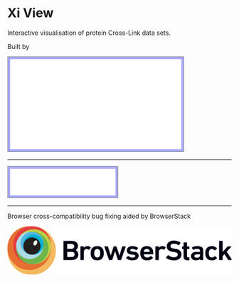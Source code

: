 # Xi View

Interactive visualisation of protein Cross-Link data sets.


Built by

[<img src="/images/logos/rappsilber-lab.png" style="background:#aaf;border:1px solid grey;padding:5px;">](http://rappsilberlab.org/rappsilber-laboratory-home-page/tools/xiview/ "Go To The Rappsilber Lab Home Page")

---

[<img src="/images/logos/wellcome-trust.png" style="background:#aaf;border:1px solid grey;padding:5px">](https://wellcome.ac.uk/home "Go To The Wellcome Trust Home Page")

---
Browser cross-compatibility bug fixing aided by BrowserStack

[<img src="/images/logos/Browserstack-logo@2x.png">](https://www.browserstack.com "Go To BrowserStack.com")